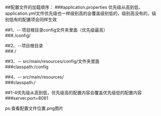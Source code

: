 ##配置文件的加载顺序：
###application.properties 优先级从高到低，application.yml文件优先级也一样级别高的会覆盖级别低的，级别高没有的，级别低有的配置项会同样生效  
  
##1、-- 项目根目录config文件夹里面（优先级最高）  
###./config/  
  
##2、--项目根目录  
###./    
  
##3、-- src/main/resources/config/文件夹里面  
###classpath:/config    
  
##4、-- src/main/resources/  
###classpath:/     
  
##1-4优先级从高到低，优先级高的配置内容会覆盖优先级低的配置内容  
###server.port=8081  

ps:查看配置文件位置.png图片